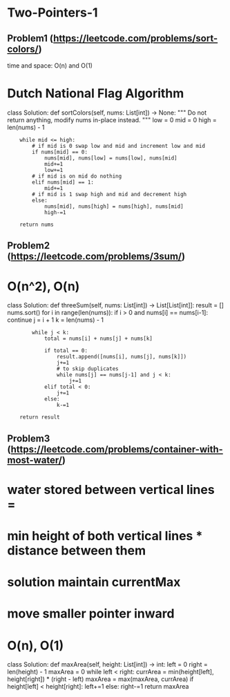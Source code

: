 # Two-Pointers-1

## Problem1 (https://leetcode.com/problems/sort-colors/)
time and space: O(n) and O(1) 
# Dutch National Flag Algorithm

class Solution:
    def sortColors(self, nums: List[int]) -> None:
        """
        Do not return anything, modify nums in-place instead.
        """
        low = 0
        mid = 0 
        high = len(nums) - 1

        while mid <= high:
            # if mid is 0 swap low and mid and increment low and mid
            if nums[mid] == 0:
                nums[mid], nums[low] = nums[low], nums[mid]
                mid+=1
                low+=1
            # if mid is on mid do nothing
            elif nums[mid] == 1:
                mid+=1
            # if mid is 1 swap high and mid and decrement high
            else:
                nums[mid], nums[high] = nums[high], nums[mid]
                high-=1

        return nums
        

## Problem2 (https://leetcode.com/problems/3sum/)
# O(n^2), O(n)

class Solution:
    def threeSum(self, nums: List[int]) -> List[List[int]]:
        result = []
        nums.sort()
        for i in range(len(nums)):
            if i > 0 and nums[i] == nums[i-1]:
                continue
            j = i + 1
            k = len(nums) - 1

            while j < k:
                total = nums[i] + nums[j] + nums[k]

                if total == 0:
                    result.append([nums[i], nums[j], nums[k]])
                    j+=1
                    # to skip duplicates
                    while nums[j] == nums[j-1] and j < k:
                        j+=1
                elif total < 0:
                    j+=1
                else:
                    k-=1

        return result
        



## Problem3 (https://leetcode.com/problems/container-with-most-water/)
# water stored between vertical lines = 
# min height of both vertical lines * distance between them
# solution maintain currentMax
# move smaller pointer inward
# O(n), O(1)

class Solution:
    def maxArea(self, height: List[int]) -> int:
        left = 0
        right = len(height) - 1
        maxArea = 0
        while left < right:
            currArea = min(height[left], height[right]) * (right - left)
            maxArea = max(maxArea, currArea)
            if height[left] < height[right]:
                left+=1
            else:
                right-=1
        return maxArea
